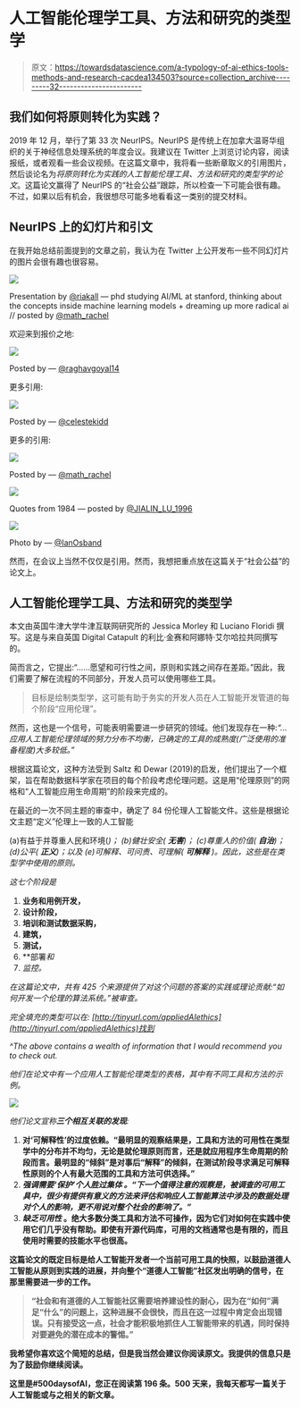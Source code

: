 # 人工智能伦理学工具、方法和研究的类型学

> 原文：<https://towardsdatascience.com/a-typology-of-ai-ethics-tools-methods-and-research-cacdea134503?source=collection_archive---------32----------------------->

## 我们如何将原则转化为实践？

2019 年 12 月，举行了第 33 次 NeurIPS。NeurIPS 是传统上在加拿大温哥华组织的关于神经信息处理系统的年度会议。我建议在 Twitter 上浏览讨论内容，阅读报纸，或者观看一些会议视频。在这篇文章中，我将看一些断章取义的引用图片，然后谈论名为*将原则转化为实践的人工智能伦理工具、方法和研究的类型学的论文*。这篇论文赢得了 NeurIPS 的“社会公益”跟踪，所以检查一下可能会很有趣。不过，如果以后有机会，我很想尽可能多地看看这一类别的提交材料。

## NeurIPS 上的幻灯片和引文

在我开始总结前面提到的文章之前，我认为在 Twitter 上公开发布一些不同幻灯片的图片会很有趣也很容易。

![](img/00cd27dd704d20a4885e192072918e4c.png)

Presentation by [@riakall](https://twitter.com/riakall) — phd studying AI/ML at stanford, thinking about the concepts inside machine learning models + dreaming up more radical ai // posted by [@math_rachel](https://twitter.com/math_rachel)

欢迎来到报价之地:

![](img/e798324bf391eb5130f291afb2eb858b.png)

Posted by — [@raghavgoyal14](https://twitter.com/raghavgoyal14)

更多引用:

![](img/8d89d0e296c66bd94509a80cb9830aad.png)

Posted by — [@celestekidd](https://twitter.com/celestekidd)

更多的引用:

![](img/70ce04873c41e4b01a7cb7fec8c09c84.png)

Posted by — [@math_rachel](https://twitter.com/math_rachel)

![](img/2aed86a0ed5761124dca2f9feac559b8.png)

Quotes from 1984 — posted by [@JIALIN_LU_1996](https://twitter.com/JIALIN_LU_1996)

![](img/429ef1adf4624ceeb71d6755062a6b04.png)

Photo by — [@IanOsband](https://twitter.com/IanOsband)

然而，在会议上当然不仅仅是引用。然而，我想把重点放在这篇关于“社会公益”的论文上。

## 人工智能伦理学工具、方法和研究的类型学

本文由英国牛津大学牛津互联网研究所的 Jessica Morley 和 Luciano Floridi 撰写。这是与来自英国 Digital Catapult 的利比·金赛和阿娜特·艾尔哈拉共同撰写的。

简而言之，它提出:“……愿望和可行性之间，原则和实践之间存在差距。”因此，我们需要了解在流程的不同部分，开发人员可以使用哪些工具。

> 目标是绘制类型学，这可能有助于务实的开发人员在人工智能开发管道的每个阶段“应用伦理”。

然而，这也是一个信号，可能表明需要进一步研究的领域。他们发现存在一种:*“…应用人工智能伦理领域的努力分布不均衡，已确定的工具的成熟度(广泛使用的准备程度)大多较低。”*

根据这篇论文，这种方法受到 Saltz 和 Dewar (2019)的启发，他们提出了一个框架，旨在帮助数据科学家在项目的每个阶段考虑伦理问题。这是用“伦理原则”的网格和“人工智能应用生命周期”的阶段来完成的。

在最近的一次不同主题的审查中，确定了 84 份伦理人工智能文件。这些是根据论文主题“定义”伦理上一致的人工智能

(a)有益于并尊重人民和环境(*)；
(b)健壮安全( ***无害***)；
(c)尊重人的价值( ***自治***)；
(d)公平( ***正义***)；以及
(e)可解释、可问责、可理解( ***可解释*** )。因此，这些是在类型学中使用的原则。*

*这七个阶段是*

1.  **业务和用例开发，**
2.  **设计阶段，**
3.  **培训和测试数据采购，**
4.  **建筑，**
5.  **测试，**
6.  **部署*和*
7.  **监控*。*

*在这篇论文中，共有 425 个来源提供了对这个问题的答案的实践或理论贡献:“如何开发一个伦理的算法系统。”被审查。*

*完全填充的类型可以在:
[http://tinyurl.com/appliedAIethics](http://tinyurl.com/appliedAIethics)找到*

*^The above contains a wealth of information that I would recommend you to check out.*

*他们在论文中有一个应用人工智能伦理类型的表格，其中有不同工具和方法的示例。*

*![](img/b934a6defe686034c640c84a77c812e2.png)*

*他们论文宣称**三个相互关联的发现**:*

1.  **对‘可解释性’的过度依赖。“最明显的观察结果是，工具和方法的可用性在类型学中的分布并不均匀，无论是就伦理原则而言，还是就应用程序生命周期的阶段而言。最明显的“倾斜”是对事后“解释”的倾斜，在测试阶段寻求满足可解释性原则的个人有最大范围的工具和方法可供选择。”**
2.  *****强调需要‘保护’个人胜过集体*** *。“下一个值得注意的观察是，被调查的可用工具中，很少有提供有意义的方法来评估和响应人工智能算法中涉及的数据处理对个人的影响，更不用说对整个社会的影响了。”***
3.  *****缺乏可用性*** 。绝大多数分类工具和方法不可操作，因为它们对如何在实践中使用它们几乎没有帮助。即使有开源代码库，可用的文档通常也是有限的，而且使用时需要的技能水平也很高。**

**这篇论文的既定目标是给人工智能开发者一个当前可用工具的快照，以鼓励道德人工智能从原则到实践的进展，并向整个“道德人工智能”社区发出明确的信号，在那里需要进一步的工作。**

> **“社会和有道德的人工智能社区需要培养建设性的耐心，因为在“如何”满足“什么”的问题上，这种进展不会很快，而且在这一过程中肯定会出现错误。只有接受这一点，社会才能积极地抓住人工智能带来的机遇，同时保持对要避免的潜在成本的警惕。”**

**我希望你喜欢这个简短的总结，但是我当然会建议你阅读原文。我提供的信息只是为了鼓励你继续阅读。**

**这里是#500daysofAI，您正在阅读第 196 条。500 天来，我每天都写一篇关于人工智能或与之相关的新文章。**
